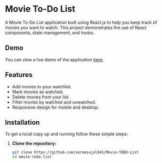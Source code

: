 # Movie To-Do List

A Movie To-Do List application built using React.js to help you keep track of movies you want to watch. This project demonstrates the use of React components, state management, and hooks.



## Demo

You can view a live demo of the application [here](#).

## Features

- Add movies to your watchlist.
- Mark movies as watched.
- Delete movies from your list.
- Filter movies by watched and unwatched.
- Responsive design for mobile and desktop.

## Installation

To get a local copy up and running follow these simple steps:

1. **Clone the repository:**

   ```sh
   git clone https://github.com/vermasujal841/Movie-TODO-List
   cd movie-todo-list

 
 
